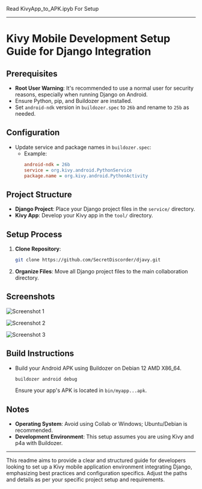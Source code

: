 Read KivyApp_to_APK.ipyb For Setup

---

# Kivy Mobile Development Setup Guide for Django Integration

## Prerequisites

- **Root User Warning**: It's recommended to use a normal user for security reasons, especially when running Django on Android.
- Ensure Python, pip, and Buildozer are installed.
- Set `android-ndk` version in `buildozer.spec` to `26b` and rename to `25b` as needed.

## Configuration

- Update service and package names in `buildozer.spec`:
  - Example:
    ```ini
    android-ndk = 26b
    service = org.kivy.android.PythonService
    package.name = org.kivy.android.PythonActivity
    ```

## Project Structure

- **Django Project**: Place your Django project files in the `service/` directory.
- **Kivy App**: Develop your Kivy app in the `tool/` directory.

## Setup Process

1. **Clone Repository**: 
   ```bash
   git clone https://github.com/SecretDiscorder/djavy.git
   ```

2. **Organize Files**: 
   Move all Django project files to the main collaboration directory.

## Screenshots

![Screenshot 1](https://github.com/SecretDiscorder/djavy/assets/139457966/d192a606-b0ba-4244-84bf-6157f881608a)

![Screenshot 2](https://github.com/SecretDiscorder/djavy/assets/139457966/c15e8f9e-db3c-4d54-a4d3-aff8b9916ffb)

![Screenshot 3](https://github.com/SecretDiscorder/djavy/assets/139457966/9e0b3cd5-07ba-4f6d-8331-0c529e6357ed)

## Build Instructions

- Build your Android APK using Buildozer on Debian 12 AMD X86_64.

   ```bash
   buildozer android debug
   ```

   Ensure your app's APK is located in `bin/myapp...apk`.

## Notes

- **Operating System**: Avoid using Collab or Windows; Ubuntu/Debian is recommended.
- **Development Environment**: This setup assumes you are using Kivy and p4a with Buildozer.

---

This readme aims to provide a clear and structured guide for developers looking to set up a Kivy mobile application environment integrating Django, emphasizing best practices and configuration specifics. Adjust the paths and details as per your specific project setup and requirements.
